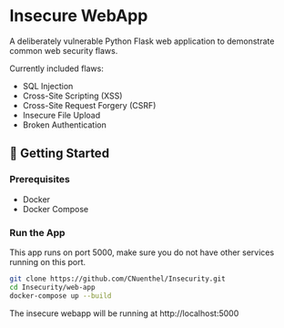 # Insecure WebApp

A deliberately vulnerable Python Flask web application to demonstrate common web security flaws. 

Currently included flaws:
- SQL Injection
- Cross-Site Scripting (XSS)
- Cross-Site Request Forgery (CSRF)
- Insecure File Upload
- Broken Authentication

## 🚀 Getting Started

### Prerequisites
- Docker
- Docker Compose

### Run the App

This app runs on port 5000, make sure you do not have other services running on this port. 

```bash
git clone https://github.com/CNuenthel/Insecurity.git
cd Insecurity/web-app
docker-compose up --build
```

The insecure webapp will be running at http://localhost:5000